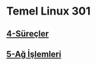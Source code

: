 # Temel Linux 301
## [4-Süreçler](https://github.com/musauyumaz/BashScripting/blob/main/Temel%20Linux%20301/4-S%C3%BCre%C3%A7ler/ReadMe.md)
## [5-Ağ İşlemleri](https://github.com/musauyumaz/BashScripting/blob/main/Temel%20Linux%20301/5-A%C4%9F%20%C4%B0%C5%9Flemleri/ReadMe.md)
